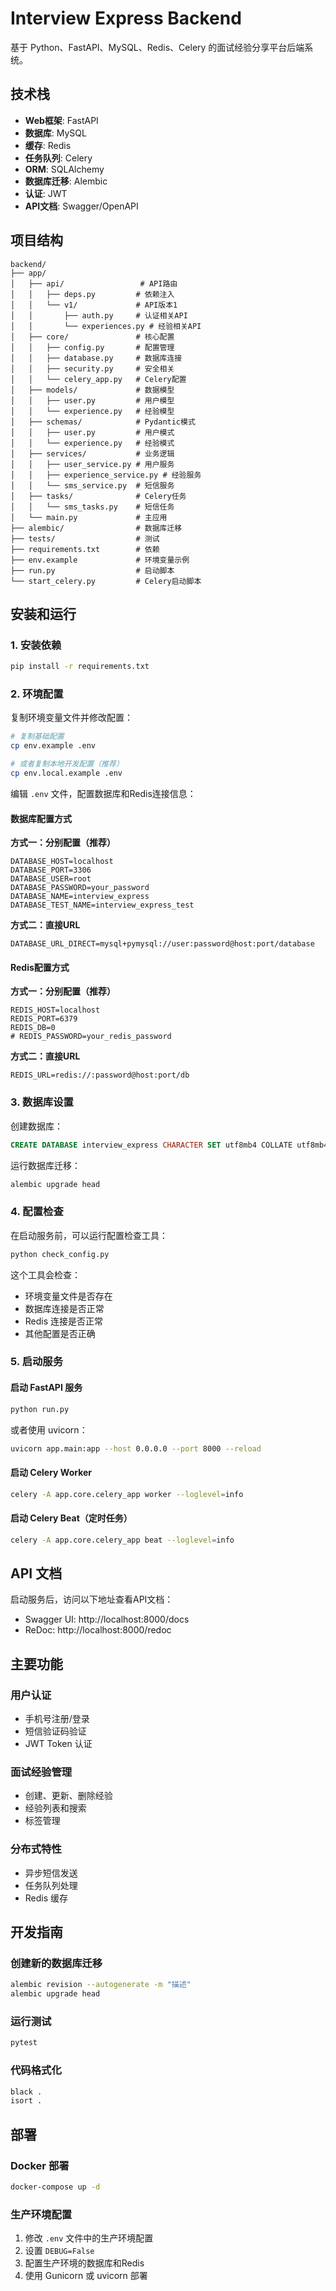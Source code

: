 # Interview Express Backend

基于 Python、FastAPI、MySQL、Redis、Celery 的面试经验分享平台后端系统。

## 技术栈

- **Web框架**: FastAPI
- **数据库**: MySQL
- **缓存**: Redis
- **任务队列**: Celery
- **ORM**: SQLAlchemy
- **数据库迁移**: Alembic
- **认证**: JWT
- **API文档**: Swagger/OpenAPI

## 项目结构

```
backend/
├── app/
│   ├── api/                 # API路由
│   │   ├── deps.py         # 依赖注入
│   │   └── v1/             # API版本1
│   │       ├── auth.py     # 认证相关API
│   │       └── experiences.py # 经验相关API
│   ├── core/               # 核心配置
│   │   ├── config.py       # 配置管理
│   │   ├── database.py     # 数据库连接
│   │   ├── security.py     # 安全相关
│   │   └── celery_app.py   # Celery配置
│   ├── models/             # 数据模型
│   │   ├── user.py         # 用户模型
│   │   └── experience.py   # 经验模型
│   ├── schemas/            # Pydantic模式
│   │   ├── user.py         # 用户模式
│   │   └── experience.py   # 经验模式
│   ├── services/           # 业务逻辑
│   │   ├── user_service.py # 用户服务
│   │   ├── experience_service.py # 经验服务
│   │   └── sms_service.py  # 短信服务
│   ├── tasks/              # Celery任务
│   │   └── sms_tasks.py    # 短信任务
│   └── main.py             # 主应用
├── alembic/                # 数据库迁移
├── tests/                  # 测试
├── requirements.txt        # 依赖
├── env.example             # 环境变量示例
├── run.py                  # 启动脚本
└── start_celery.py         # Celery启动脚本
```

## 安装和运行

### 1. 安装依赖

```bash
pip install -r requirements.txt
```

### 2. 环境配置

复制环境变量文件并修改配置：

```bash
# 复制基础配置
cp env.example .env

# 或者复制本地开发配置（推荐）
cp env.local.example .env
```

编辑 `.env` 文件，配置数据库和Redis连接信息：

#### 数据库配置方式

**方式一：分别配置（推荐）**
```env
DATABASE_HOST=localhost
DATABASE_PORT=3306
DATABASE_USER=root
DATABASE_PASSWORD=your_password
DATABASE_NAME=interview_express
DATABASE_TEST_NAME=interview_express_test
```

**方式二：直接URL**
```env
DATABASE_URL_DIRECT=mysql+pymysql://user:password@host:port/database
```

#### Redis配置方式

**方式一：分别配置（推荐）**
```env
REDIS_HOST=localhost
REDIS_PORT=6379
REDIS_DB=0
# REDIS_PASSWORD=your_redis_password
```

**方式二：直接URL**
```env
REDIS_URL=redis://:password@host:port/db
```

### 3. 数据库设置

创建数据库：

```sql
CREATE DATABASE interview_express CHARACTER SET utf8mb4 COLLATE utf8mb4_unicode_ci;
```

运行数据库迁移：

```bash
alembic upgrade head
```

### 4. 配置检查

在启动服务前，可以运行配置检查工具：

```bash
python check_config.py
```

这个工具会检查：
- 环境变量文件是否存在
- 数据库连接是否正常
- Redis 连接是否正常
- 其他配置是否正确

### 5. 启动服务

#### 启动 FastAPI 服务

```bash
python run.py
```

或者使用 uvicorn：

```bash
uvicorn app.main:app --host 0.0.0.0 --port 8000 --reload
```

#### 启动 Celery Worker

```bash
celery -A app.core.celery_app worker --loglevel=info
```

#### 启动 Celery Beat（定时任务）

```bash
celery -A app.core.celery_app beat --loglevel=info
```

## API 文档

启动服务后，访问以下地址查看API文档：

- Swagger UI: http://localhost:8000/docs
- ReDoc: http://localhost:8000/redoc

## 主要功能

### 用户认证
- 手机号注册/登录
- 短信验证码验证
- JWT Token 认证

### 面试经验管理
- 创建、更新、删除经验
- 经验列表和搜索
- 标签管理

### 分布式特性
- 异步短信发送
- 任务队列处理
- Redis 缓存

## 开发指南

### 创建新的数据库迁移

```bash
alembic revision --autogenerate -m "描述"
alembic upgrade head
```

### 运行测试

```bash
pytest
```

### 代码格式化

```bash
black .
isort .
```

## 部署

### Docker 部署

```bash
docker-compose up -d
```

### 生产环境配置

1. 修改 `.env` 文件中的生产环境配置
2. 设置 `DEBUG=False`
3. 配置生产环境的数据库和Redis
4. 使用 Gunicorn 或 uvicorn 部署 